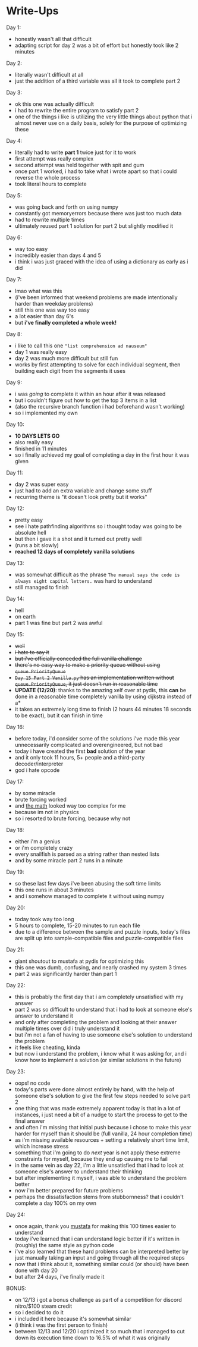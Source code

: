 # Write-Ups

Day 1:

- honestly wasn't all that difficult
- adapting script for day 2 was a bit of effort but honestly took like 2 minutes

Day 2:

- literally wasn't difficult at all
- just the addition of a third variable was all it took to complete part 2

Day 3:

- ok this one was actually difficult
- i had to rewrite the entire program to satisfy part 2
- one of the things i like is utilizing the very little things about python that i almost never use on a daily basis, solely for the purpose of optimizing these

Day 4:

- literally had to write **part 1** twice just for it to work
- first attempt was really complex
- second attempt was held together with spit and gum
- once part 1 worked, i had to take what i wrote apart so that i could reverse the whole process
- took literal hours to complete

Day 5:

- was going back and forth on using numpy
- constantly got memoryerrors because there was just too much data
- had to rewrite multiple times
- ultimately reused part 1 solution for part 2 but slightly modified it

Day 6:

- way too easy
- incredibly easier than days 4 and 5
- i think i was just graced with the idea of using a dictionary as early as i did

Day 7:

- lmao what was this
- (i've been informed that weekend problems are made intentionally harder than weekday problems)
- still this one was way too easy
- a lot easier than day 6's
- but **i've finally completed a whole week!**

Day 8:

- i like to call this one `"list comprehension ad nauseum"`
- day 1 was really easy
- day 2 was much more difficult but still fun
- works by first attempting to solve for each individual segment, then building each digit from the segments it uses

Day 9:

- i was _going_ to complete it within an hour after it was released
- but i couldn't figure out how to get the top 3 items in a list
- (also the recursive branch function i had beforehand wasn't working)
- so i implemented my own

Day 10:

- **10 DAYS LETS GO**
- also really easy
- finished in 11 minutes
- so i finally achieved my goal of completing a day in the first hour it was given

Day 11:

- day 2 was super easy
- just had to add an extra variable and change some stuff
- recurring theme is "it doesn't look pretty but it works"

Day 12:

- pretty easy
- see i hate pathfinding algorithms so i thought today was going to be absolute hell
- but then i gave it a shot and it turned out pretty well
- (runs a bit slowly)
- **reached 12 days of completely vanilla solutions**

Day 13:

- was somewhat difficult as the phrase `The manual says the code is always eight capital letters.` was hard to understand
- still managed to finish

Day 14:

- hell
- on earth
- part 1 was fine but part 2 was awful

Day 15:

- ~~well~~
- ~~i hate to say it~~
- ~~but i've officially conceded the full vanilla challenge~~
- ~~there's no easy way to make a priority queue without using `queue.PriorityQueue`~~
- ~~`Day 15 Part 2 Vanilla.py` has an implementation written without `queue.PriorityQueue`, it just doesn't run in reasonable time~~
- **UPDATE (12/20)**: thanks to the amazing xelf over at pydis, this **can** be done in a reasonable time completely vanilla by using dijkstra instead of a\*
- it takes an extremely long time to finish (2 hours 44 minutes 18 seconds to be exact), but it can finish in time

Day 16:

- before today, i'd consider some of the solutions i've made this year unnecessarily complicated and overengineered, but not bad
- today i have created the first **bad** solution of the year
- and it only took 11 hours, 5+ people and a third-party decoder/interpreter
- god i hate opcode

Day 17:

- by some miracle
- brute forcing worked
- and [the math](https://www.reddit.com/r/adventofcode/comments/rid2jc/2021_day_17pencil_my_best_visualisation_so_far_i/) looked way too complex for me
- because im not in physics
- so i resorted to brute forcing, because why not

Day 18:

- either i'm a genius
- or i'm completely crazy
- every snailfish is parsed as a string rather than nested lists
- and by some miracle part 2 runs in a minute

Day 19:

- so these last few days i've been abusing the soft time limits
- this one runs in about 3 minutes
- and i somehow managed to complete it without using numpy

Day 20:

- today took way too long
- 5 hours to complete, 15-20 minutes to run each file
- due to a difference between the sample and puzzle inputs, today's files are split up into sample-compatible files and puzzle-compatible files

Day 21:

- giant shoutout to mustafa at pydis for optimizing this
- this one was dumb, confusing, and nearly crashed my system 3 times
- part 2 was significantly harder than part 1

Day 22:

- this is probably the first day that i am completely unsatisfied with my answer
- part 2 was so difficult to understand that i had to look at someone else's answer to understand it
- and only after completing the problem and looking at their answer multiple times over did i truly understand it
- but i'm not a fan of having to use someone else's solution to understand the problem
- it feels like cheating, kinda
- but now i understand the problem, i know what it was asking for, and i know how to implement a solution (or similar solutions in the future)

Day 23:

- oops! no code
- today's parts were done almost entirely by hand, with the help of someone else's solution to give the first few steps needed to solve part 2
- one thing that was made extremely apparent today is that in a lot of instances, i just need a bit of a nudge to start the process to get to the final answer
- and often i'm missing that initial push because i chose to make this year harder for myself than it should be (full vanilla, 24 hour completion time)
- as i'm missing available resources + setting a relatively short time limit, which increase stress
- something that i'm going to do _next_ year is not apply these extreme constraints for myself, because they end up causing me to fail
- in the same vein as day 22, i'm a little unsatisfied that i had to look at someone else's answer to understand their thinking
- but after implementing it myself, i was able to understand the problem better
- now i'm better prepared for future problems
- perhaps the dissatisfaction stems from stubbornness? that i couldn't complete a day 100% on my own

Day 24:

- once again, thank you [mustafa](https://github.com/mustafaquraish) for making this 100 times easier to understand
- today i've learned that i can understand logic better if it's written in (roughly) the same style as python code
- i've also learned that these hard problems can be interpreted better by just manually taking an input and going through all the required steps
- now that i think about it, something similar could (or should) have been done with day 20
- but after 24 days, i've finally made it

BONUS:

- on 12/13 i got a bonus challenge as part of a competition for discord nitro/$100 steam credit
- so i decided to do it
- i included it here because it's somewhat similar
- (i think i was the first person to finish)
- between 12/13 and 12/20 i optimized it so much that i managed to cut down its execution time down to 16.5% of what it was originally

